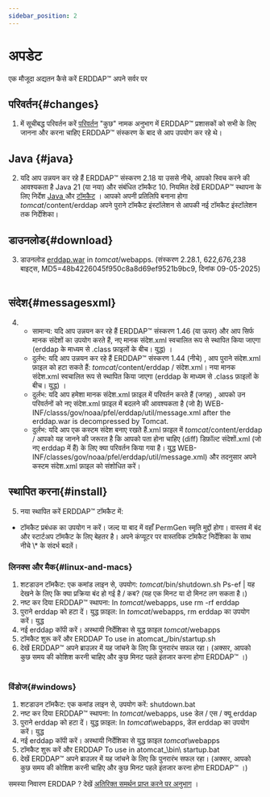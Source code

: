```yaml
---
sidebar_position: 2
---
```

# अपडेट
एक मौजूदा अद्यतन कैसे करें ERDDAP™ अपने सर्वर पर

## परिवर्तन{#changes} 
1. में सूचीबद्ध परिवर्तन करें [परिवर्तन](/changes) "कुछ" नामक अनुभाग में ERDDAP™ प्रशासकों को सभी के लिए जानना और करना चाहिए ERDDAP™ संस्करण के बाद से आप उपयोग कर रहे थे।
     
##  Java  {#java} 
2. यदि आप उन्नयन कर रहे हैं ERDDAP™ संस्करण 2.18 या उससे नीचे, आपको स्विच करने की आवश्यकता है Java 21 (या नया) और संबंधित टॉमकैट 10. नियमित देखें ERDDAP™ स्थापना के लिए निर्देश [ Java ](/docs/server-admin/deploy-install#java) और [टॉमकैट](/docs/server-admin/deploy-install#tomcat) । आपको अपनी प्रतिलिपि बनाना होगा _tomcat_/content/erddap अपने पुराने टॉमकैट इंस्टॉलेशन से आपकी नई टॉमकैट इंस्टॉलेशन तक निर्देशिका।

## डाउनलोड{#download} 
3. डाउनलोड [erddap.war](https://github.com/ERDDAP/erddap/releases/download/v2.28.1/erddap.war) in _tomcat_/webapps.
     (संस्करण 2.28.1, 622,676,238 बाइट्स, MD5=48b4226045f950c8a8d69ef9521b9bc9, दिनांक 09-05-2025) 
     
## संदेश{#messagesxml} 
4. 
    * सामान्य: यदि आप उन्नयन कर रहे हैं ERDDAP™ संस्करण 1.46 (या ऊपर) और आप सिर्फ मानक संदेशों का उपयोग करते हैं, नए मानक संदेश.xml स्वचालित रूप से स्थापित किया जाएगा (erddap के माध्यम से .class फ़ाइलों के बीच। युद्ध) ।
         
    * दुर्लभ: यदि आप उन्नयन कर रहे हैं ERDDAP™ संस्करण 1.44 (नीचे) ,
आप पुराने संदेश.xml फ़ाइल को हटा सकते हैं:
         _tomcat_/content/erddap / संदेश.xml।
नया मानक संदेश.xml स्वचालित रूप से स्थापित किया जाएगा (erddap के माध्यम से .class फ़ाइलों के बीच। युद्ध) ।
         
    * दुर्लभ: यदि आप हमेशा मानक संदेश.xml फ़ाइल में परिवर्तन करते हैं (जगह) ,
आपको उन परिवर्तनों को नए संदेश.xml फ़ाइल में बदलने की आवश्यकता है (जो है)
WEB-INF/classs/gov/noaa/pfel/erddap/util/message.xml after the erddap.war is decompressed by Tomcat.
         
    * दुर्लभ: यदि आप एक कस्टम संदेश बनाए रखते हैं.xml फ़ाइल में _tomcat_/content/erddap /
आपको यह जानने की जरूरत है कि आपको पता होना चाहिए (diff) डिफ़ॉल्ट संदेशों.xml (जो नए erddap में हैं) के लिए क्या परिवर्तन किया गया है। युद्ध
WEB-INF/classes/gov/noaa/pfel/erddap/util/message.xml) और तदनुसार अपने कस्टम संदेश.xml फ़ाइल को संशोधित करें।
         
## स्थापित करना{#install} 
5. नया स्थापित करें ERDDAP™ टॉमकैट में:
* टॉमकैट प्रबंधक का उपयोग न करें। जल्द या बाद में वहाँ PermGen स्मृति मुद्दों होगा। वास्तव में बंद और स्टार्टअप टॉमकैट के लिए बेहतर है।
अपने कंप्यूटर पर वास्तविक टॉमकैट निर्देशिका के साथ नीचे \\* के संदर्भ बदलें।
     
### लिनक्स और मैक{#linux-and-macs} 
1. शटडाउन टॉमकैट: एक कमांड लाइन से, उपयोग: _tomcat_/bin/shutdown.sh
Ps-ef | यह देखने के लिए कि क्या प्रक्रिया बंद हो गई है / कब? (यह एक मिनट या दो मिनट लग सकता है।) 
2. नष्ट कर दिया ERDDAP™ स्थापना: In _tomcat_/webapps, use
rm -rf erddap
3. पुराने erddap को हटा दें। युद्ध फ़ाइल: In _tomcat_/webapps, rm erddap का उपयोग करें। युद्ध
4. नई erddap कॉपी करें। अस्थायी निर्देशिका से युद्ध फ़ाइल _tomcat_/webapps
5. टॉमकैट शुरू करें और ERDDAP To use in atomcat_/bin/startup.sh
6. देखें ERDDAP™ अपने ब्राउज़र में यह जांचने के लिए कि पुनरारंभ सफल रहा।
     (अक्सर, आपको कुछ समय की कोशिश करनी चाहिए और कुछ मिनट पहले इंतजार करना होगा ERDDAP™ ।)   
             
### विंडोज{#windows} 
1. शटडाउन टॉमकैट: एक कमांड लाइन से, उपयोग करें: shutdown.bat 
2. नष्ट कर दिया ERDDAP™ स्थापना: In _tomcat_/webapps, use
डेल / एस / क्यू erddap
3. पुराने erddap को हटा दें। युद्ध फ़ाइल: In _tomcat_\\webapps, डेल erddap का उपयोग करें। युद्ध
4. नई erddap कॉपी करें। अस्थायी निर्देशिका से युद्ध फ़ाइल _tomcat_\\webapps
5. टॉमकैट शुरू करें और ERDDAP To use in atomcat_\bin\\ startup.bat
6. देखें ERDDAP™ अपने ब्राउज़र में यह जांचने के लिए कि पुनरारंभ सफल रहा।
     (अक्सर, आपको कुछ समय की कोशिश करनी चाहिए और कुछ मिनट पहले इंतजार करना होगा ERDDAP™ ।) 

समस्या निवारण ERDDAP ? देखें [अतिरिक्त समर्थन प्राप्त करने पर अनुभाग](/docs/intro#support) ।
